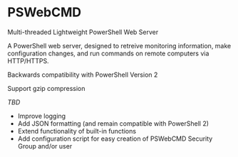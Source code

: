 # PSWebCMD
Multi-threaded Lightweight PowerShell Web Server


A PowerShell web server, designed to retreive monitoring information, make configuration changes, and run commands on remote computers via HTTP/HTTPS.

Backwards compatibility with PowerShell Version 2

Support gzip compression

*TBD*
- Improve logging
- Add JSON formatting (and remain compatible with PowerShell 2)
- Extend functionality of built-in functions
- Add configuration script for easy creation of PSWebCMD Security Group and/or user